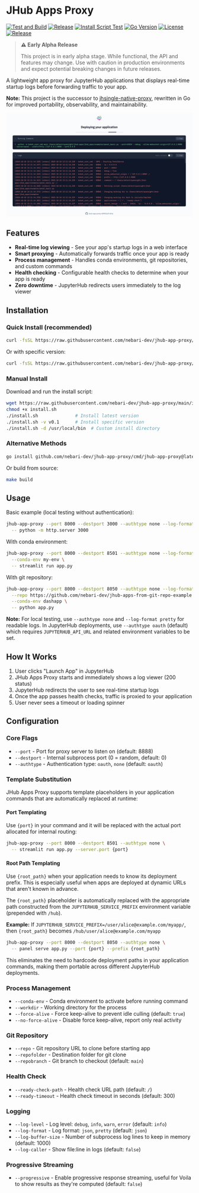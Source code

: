 # JHub Apps Proxy

[![Test and Build](https://github.com/nebari-dev/jhub-app-proxy/actions/workflows/test.yml/badge.svg)](https://github.com/nebari-dev/jhub-app-proxy/actions/workflows/test.yml)
[![Release](https://github.com/nebari-dev/jhub-app-proxy/actions/workflows/release.yml/badge.svg)](https://github.com/nebari-dev/jhub-app-proxy/actions/workflows/release.yml)
[![Install Script Test](https://github.com/nebari-dev/jhub-app-proxy/actions/workflows/install-test.yml/badge.svg)](https://github.com/nebari-dev/jhub-app-proxy/actions/workflows/install-test.yml)
[![Go Version](https://img.shields.io/github/go-mod/go-version/nebari-dev/jhub-app-proxy?style=flat-square)](https://go.dev/)
[![License](https://img.shields.io/github/license/nebari-dev/jhub-app-proxy?style=flat-square)](LICENSE)
[![Release](https://img.shields.io/github/v/release/nebari-dev/jhub-app-proxy?style=flat-square)](https://github.com/nebari-dev/jhub-app-proxy/releases)

> **⚠️ Early Alpha Release**
>
> This project is in early alpha stage. While functional, the API and features may change. Use with caution in production environments and expect potential breaking changes in future releases.

A lightweight app proxy for JupyterHub applications that displays real-time startup logs before forwarding traffic to your app.

**Note:** This project is the successor to [jhsingle-native-proxy](https://github.com/ideonate/jhsingle-native-proxy), rewritten in Go for improved portability, observability, and maintainability.

![JHub Apps Proxy UI](ui-screenshot.png)

## Features

- **Real-time log viewing** - See your app's startup logs in a web interface
- **Smart proxying** - Automatically forwards traffic once your app is ready
- **Process management** - Handles conda environments, git repositories, and custom commands
- **Health checking** - Configurable health checks to determine when your app is ready
- **Zero downtime** - JupyterHub redirects users immediately to the log viewer

## Installation

### Quick Install (recommended)

```bash
curl -fsSL https://raw.githubusercontent.com/nebari-dev/jhub-app-proxy/main/install.sh | bash
```

Or with specific version:

```bash
curl -fsSL https://raw.githubusercontent.com/nebari-dev/jhub-app-proxy/main/install.sh | bash -s -- -v v0.1
```

### Manual Install

Download and run the install script:

```bash
wget https://raw.githubusercontent.com/nebari-dev/jhub-app-proxy/main/install.sh
chmod +x install.sh
./install.sh              # Install latest version
./install.sh -v v0.1      # Install specific version
./install.sh -d /usr/local/bin  # Custom install directory
```

### Alternative Methods

```bash
go install github.com/nebari-dev/jhub-app-proxy/cmd/jhub-app-proxy@latest
```

Or build from source:

```bash
make build
```

## Usage

Basic example (local testing without authentication):

```bash
jhub-app-proxy --port 8000 --destport 3000 --authtype none --log-format pretty \
  -- python -m http.server 3000
```

With conda environment:

```bash
jhub-app-proxy --port 8000 --destport 8501 --authtype none --log-format pretty \
  --conda-env my-env \
  -- streamlit run app.py
```

With git repository:

```bash
jhub-app-proxy --port 8000 --destport 8050 --authtype none --log-format pretty \
  --repo https://github.com/nebari-dev/jhub-apps-from-git-repo-example \
  --conda-env dashapp \
  -- python app.py
```

**Note:** For local testing, use `--authtype none` and `--log-format pretty` for readable logs. In JupyterHub deployments, use `--authtype oauth` (default) which requires `JUPYTERHUB_API_URL` and related environment variables to be set.

## How It Works

1. User clicks "Launch App" in JupyterHub
2. JHub Apps Proxy starts and immediately shows a log viewer (200 status)
3. JupyterHub redirects the user to see real-time startup logs
4. Once the app passes health checks, traffic is proxied to your application
5. User never sees a timeout or loading spinner

## Configuration

### Core Flags
- `--port` - Port for proxy server to listen on (default: 8888)
- `--destport` - Internal subprocess port (0 = random, default: 0)
- `--authtype` - Authentication type: `oauth`, `none` (default: `oauth`)

### Template Substitution

JHub Apps Proxy supports template placeholders in your application commands that are automatically replaced at runtime:

#### Port Templating
Use `{port}` in your command and it will be replaced with the actual port allocated for internal routing:

```bash
jhub-app-proxy --port 8000 --destport 8501 --authtype none \
  -- streamlit run app.py --server.port {port}
```

#### Root Path Templating
Use `{root_path}` when your application needs to know its deployment prefix. This is especially useful when apps are deployed at dynamic URLs that aren't known in advance.

The `{root_path}` placeholder is automatically replaced with the appropriate path constructed from the `JUPYTERHUB_SERVICE_PREFIX` environment variable (prepended with `/hub`).

**Example:** If `JUPYTERHUB_SERVICE_PREFIX=/user/alice@example.com/myapp/`, then `{root_path}` becomes `/hub/user/alice@example.com/myapp`

```bash
jhub-app-proxy --port 8000 --destport 8050 --authtype none \
  -- panel serve app.py --port {port} --prefix {root_path}
```

This eliminates the need to hardcode deployment paths in your application commands, making them portable across different JupyterHub deployments.

### Process Management
- `--conda-env` - Conda environment to activate before running command
- `--workdir` - Working directory for the process
- `--force-alive` - Force keep-alive to prevent idle culling (default: `true`)
- `--no-force-alive` - Disable force keep-alive, report only real activity

### Git Repository
- `--repo` - Git repository URL to clone before starting app
- `--repofolder` - Destination folder for git clone
- `--repobranch` - Git branch to checkout (default: `main`)

### Health Check
- `--ready-check-path` - Health check URL path (default: `/`)
- `--ready-timeout` - Health check timeout in seconds (default: 300)

### Logging
- `--log-level` - Log level: `debug`, `info`, `warn`, `error` (default: `info`)
- `--log-format` - Log format: `json`, `pretty` (default: `json`)
- `--log-buffer-size` - Number of subprocess log lines to keep in memory (default: 1000)
- `--log-caller` - Show file:line in logs (default: `false`)

### Progressive Streaming
- `--progressive` - Enable progressive response streaming, useful for Voila to show results as they're computed (default: `false`)

